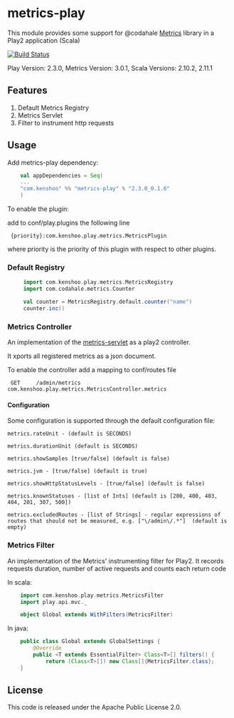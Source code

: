 # metrics-play

This module provides some support for @codahale [Metrics](http://metrics.codahale.com/) library in a Play2 application (Scala)

[![Build Status](https://travis-ci.org/kenshoo/metrics-play.png)](https://travis-ci.org/kenshoo/metrics-play)

Play Version: 2.3.0, Metrics Version: 3.0.1, Scala Versions: 2.10.2, 2.11.1

## Features

1. Default Metrics Registry
2. Metrics Servlet
3. Filter to instrument http requests


## Usage

Add metrics-play dependency:

```scala
    val appDependencies = Seq(
    ...
    "com.kenshoo" %% "metrics-play" % "2.3.0_0.1.6"
    )
```

To enable the plugin:

add to conf/play.plugins the following line

     {priority}:com.kenshoo.play.metrics.MetricsPlugin

where priority is the priority of this plugin with respect to other plugins.

### Default Registry

```scala
     import com.kenshoo.play.metrics.MetricsRegistry
     import com.codahale.metrics.Counter

     val counter = MetricsRegistry.default.counter("name")
     counter.inc()
````

### Metrics Controller

An implementation of the [metrics-servlet](http://metrics.codahale.com/manual/servlets/) as a play2 controller.

It xports all registered metrics as a json document.

To enable the controller add a mapping to conf/routes file

     GET     /admin/metrics              com.kenshoo.play.metrics.MetricsController.metrics
     
#### Configuration
Some configuration is supported through the default configuration file:

    metrics.rateUnit - (default is SECONDS) 

    metrics.durationUnit (default is SECONDS)

    metrics.showSamples [true/false] (default is false)

    metrics.jvm - [true/false] (default is true)
    
    metrics.showHttpStatusLevels - [true/false] (default is false)
    
    metrics.knownStatuses - [list of Ints] (default is [200, 400, 403, 404, 201, 307, 500])
    
    metrics.excludedRoutes - [list of Strings] - regular expressions of routes that should not be measured, e.g. ["\/admin\/.*"]  (default is empty)
    
### Metrics Filter

An implementation of the Metrics' instrumenting filter for Play2. It records requests duration, number of active requests and counts each return code

In scala:
```scala
    import com.kenshoo.play.metrics.MetricsFilter
    import play.api.mvc._

    object Global extends WithFilters(MetricsFilter)
```
In java:
```java
    public class Global extends GlobalSettings {
        @Override
        public <T extends EssentialFilter> Class<T>[] filters() {
            return (Class<T>[]) new Class[]{MetricsFilter.class};
    }
```
## License
This code is released under the Apache Public License 2.0.
